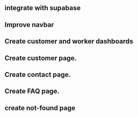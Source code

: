 ## integrate with supabase

## Improve navbar

## Create customer and worker dashboards

## Create customer page.

## Create contact page.

## Create FAQ page.

## create not-found page
